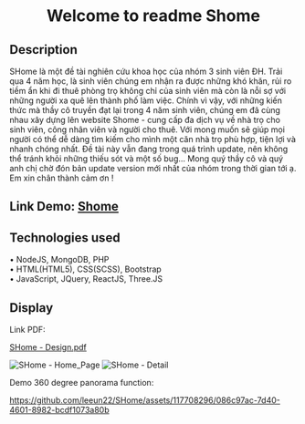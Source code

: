 <h1 align="center"> Welcome to readme Shome </h1>

<h2> Description </h2>
SHome là một đề tài nghiên cứu khoa học của nhóm 3 sinh viên ĐH. Trải qua 4 năm học, là sinh viên chúng em nhận ra được những khó khăn, rủi ro tiềm ẩn khi đi thuê phòng trọ không chỉ của sinh viên mà còn là nỗi sợ với những người xa quê lên thành phố làm việc. Chính vì vậy, với những kiến thức mà thầy cô truyền đạt lại trong 4 năm sinh viên, chúng em đã cùng nhau xây dựng lên website Shome - cung cấp đa dịch vụ về nhà trọ cho sinh viên, công nhân viên và người cho thuê. Với mong muốn sẽ giúp mọi người có thể dễ dàng tìm kiếm cho mình một căn nhà trọ phù hợp, tiện lợi và nhanh chóng nhất.
Đề tài này vẫn đang trong quá trình update, nên không thể tránh khỏi những thiếu sót và một số bug... Mong quý thầy cô và quý anh chị chờ đón bản update version mới nhất của nhóm trong thời gian tới ạ. 
Em xin chân thành cảm ơn !

<h2> Link Demo: <a href = "https://shome.vercel.app/"> Shome</a> </h2> 

<h2> Technologies used </h2>
• NodeJS, MongoDB, PHP <br>
• HTML(HTML5), CSS(SCSS), Bootstrap <br>
• JavaScript, JQuery, ReactJS, Three.JS <br>

<h2> Display </h2>
<p> Link PDF: </p>
  
[SHome - Design.pdf](https://github.com/leeun22/SHome/files/12535761/SHome.-.Design.pdf)

![SHome - Home_Page](https://github.com/leeun22/SHome/assets/117708296/53d41d00-fc85-4e60-92ef-31b1233c0b80)
![SHome - Detail](https://github.com/leeun22/SHome/assets/117708296/90ad679b-1fa1-4c3a-881d-52e5e64fed8c)

<p>Demo 360 degree panorama function: </p>

https://github.com/leeun22/SHome/assets/117708296/086c97ac-7d40-4601-8982-bcdf1073a80b










